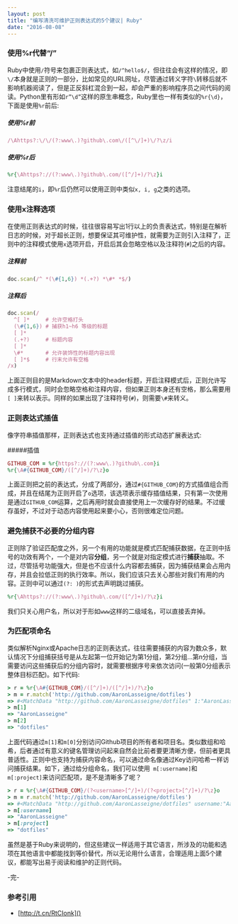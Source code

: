 ```yaml
---
layout: post
title: "编写清洗可维护正则表达式的5个建议| Ruby"
date: "2016-08-08"
---
```


### 使用%r代替“/”
Ruby中使用`/`符号来包裹正则表达式，如`/^hello$/`，但往往会有这样的情况，即`\/`本身就是正则的一部分，比如常见的URL网址，尽管通过转义字符`\`转移后就不影响机器阅读了，但是正反斜杠混合到一起，却会严重的影响程序员之间代码的阅读。Python里有形如`r”\d”`这样的原生串概念，Ruby里也一样有类似的`%r{\d}`，下面是使用`%r`前后:

##### 使用%r前
```ruby
/\Ahttps?:\/\/(?:www\.)?github\.com\/([^\/]+)\/?\z/i
```
##### 使用%r后
```ruby
%r{\Ahttps?://(?:www\.)?github\.com/([^/]+)/?\z}i
```

注意结尾的`i`，即`%r`后仍然可以使用正则中类似`x, i, g`之类的选项。

### 使用x注释选项
在使用正则表达式的时候，往往很容易写出1行以上的负责表达式，特别是在解析日志的时候，对于超长正则，想要保证其可维护性，就需要为正则引入注释了，正则中的注释模式使用`x`选项开启，开启后其会忽略空格以及注释符(`#`)之后的内容。

##### 注释前
```ruby
doc.scan(/^ *(\#{1,6}) *(.+?) *\#* *$/)
```

##### 注释后
```ruby
doc.scan(/
  ^[ ]*     # 允许空格打头
  (\#{1,6}) # 捕获h1~h6 等级的标题
  [ ]*
  (.+?)     # 标题内容
  [ ]*
  \#*       # 允许装饰性的标题内容出现
  [ ]*$     # 行末允许有空格
/x)
```
上面正则目的是Markdown文本中的header标题，开启注释模式后，正则允许写成多行模式，同时会忽略空格和注释内容，但如果正则本身还有空格，那么需要用`[ ]`来转以表示。同样的如果出现了注释符号(`#`)，则需要`\#`来转义。

### 正则表达式插值
像字符串插值那样，正则表达式也支持通过插值的形式动态扩展表达式:

#####插值
```ruby
GITHUB_COM = %r{https?://(?:www\.)?github\.com}i
%r{\A#{GITHUB_COM}/([^/]+)/?\z}o
```
上面正则把之前的表达式，分成了两部分，通过`#{GITHUB_COM}`的方式插值组合而成，并且在结尾为正则开启了`o`选项，该选项表示缓存插值结果，只有第一次使用是通过`GITHUB_COM`运算，之后再用时就会直接使用上一次缓存好的结果。不过缓存虽好，不过对于动态内容使用起来要小心，否则很难定位问题。

### 避免捕获不必要的分组内容
正则除了验证匹配度之外，另一个有用的功能就是模式匹配捕获数据，在正则中括号的功效有两个，一个是对内容**分组**，另一个就是对指定模式进行**捕获**抽取。不过，尽管括号功能强大，但是也不应该什么内容都去捕获，因为捕获结果会占用内存，并且会拉低正则的执行效率。所以，我们应该只去关心那些对我们有用的内容。正则中可以通过`(?: )`的形式去声明跳过捕获。

```ruby
%r{\Ahttps?://(?:www\.)?github\.com/([^/]+)/?\z}i
```
我们只关心用户名，所以对于形如`www`这样的二级域名，可以直接丢弃掉。

### 为匹配项命名
类似解析Nginx或Apache日志的正则表达式，往往需要捕获的内容为数众多，默认情况下分组捕获括号是从左起第一位开始记为第1分组，第2分组…第n分组，当需要访问这些捕获后的分组内容时，就需要根据序号来依次访问(一般第0分组表示整体目标匹配)。如下代码:

```ruby
> r = %r{\A#{GITHUB_COM}/([^/]+)/([^/]+)/?\z}o
> m = r.match('http://github.com/AaronLasseigne/dotfiles')
=> #<MatchData "http://github.com/AaronLasseigne/dotfiles" 1:"AaronLasseigne" 2:"dotfiles">
> m[1]
=> "AaronLasseigne"
> m[2]
=> "dotfiles"
```

上面代码通过`m[1]`和`m[0]`分别访问Github项目的所有者和项目名。类似数组和哈希，后者通过有意义的键名管理访问起来自然会比前者要更清晰方便，但前者更具普适性。正则中也支持为捕获内容命名，可以通过命名像通过Key访问哈希一样访问捕获结果。如下，通过给分组命名，我们可以使用` m[:username]`和`m[:project]`来访问匹配项，是不是清晰多了呢？

```ruby
> r = %r{\A#{GITHUB_COM}/(?<username>[^/]+)/(?<project>[^/]+)/?\z}o
> m = r.match('http://github.com/AaronLasseigne/dotfiles')
=> #<MatchData "http://github.com/AaronLasseigne/dotfiles" username:"AaronLasseigne" project:"dotfiles">
> m[:username]
=> "AaronLasseigne"
> m[:project]
=> "dotfiles"
```

虽然是基于Ruby来说明的，但这些建议一样适用于其它语言，所涉及的功能和选项在其他语言中都能找到等价替代，所以无论用什么语言，合理适用上面5个建议，都能写出易于阅读和维护的正则代码。

-完-

### 参考引用
+ [http://t.cn/RtCIonk]()
